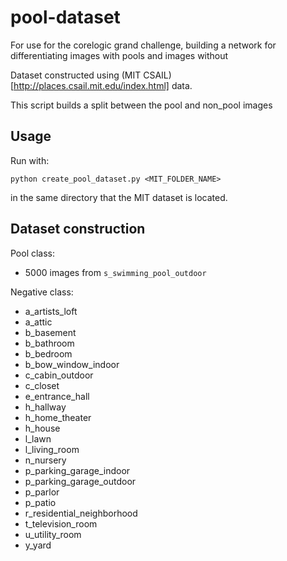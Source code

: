 # pool-dataset

For use for the corelogic grand challenge, building a network for differentiating images with pools and images without

Dataset constructed using (MIT CSAIL)[http://places.csail.mit.edu/index.html] data.

This script builds a split between the pool and non_pool images

## Usage

Run with:

```
python create_pool_dataset.py <MIT_FOLDER_NAME>
```
in the same directory that the MIT dataset is located.

## Dataset construction

Pool class:
* 5000 images from ```s_swimming_pool_outdoor```

Negative class:
* a_artists_loft
* a_attic
* b_basement
* b_bathroom
* b_bedroom
* b_bow_window_indoor
* c_cabin_outdoor
* c_closet
* e_entrance_hall
* h_hallway
* h_home_theater
* h_house
* l_lawn
* l_living_room
* n_nursery
* p_parking_garage_indoor
* p_parking_garage_outdoor
* p_parlor
* p_patio
* r_residential_neighborhood
* t_television_room
* u_utility_room
* y_yard
